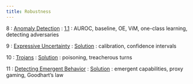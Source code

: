 ```yaml
---
title: Robustness
---
```


8
: [Anomaly Detection](#)
    : [1.1](#)
: AUROC, baseline, OE, ViM, one-class learning, detecting adversaries

9
: [Expressive Uncertainty](#)
  : [Solution](#)
: calibration, confidence intervals

10
: [Trojans](#)
  : [Solution](#)
: poisoning, treacherous turns

11
: [Detecting Emergent Behavior](#)
  : [Solution](#)
: emergent capabilities, proxy gaming, Goodhart’s law